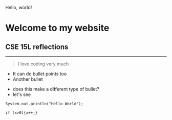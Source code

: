 Hello, world!

# Welcome to my website
## CSE 15L reflections
---
> I love coding
> very much

* It can do bullet points too
* Another bullet
- does this make a different type of bullet?
- let's see

``` this is like Discord
System.out.println("Hello World");

if (x>0){x++;}
```
